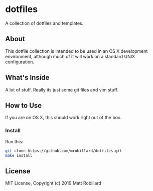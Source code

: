 # dotfiles

A collection of dotfiles and templates.

## About

This dotfile collection is intended to be used in an OS X development environment,
although much of it will work on a standard UNIX configuration.

## What's Inside

A lot of stuff. Really its just some git files and vim stuff.

## How to Use

If you are on OS X, this should work right out of the box.

### Install

Run this:

```sh
git clone https://github.com/mrobillard/dotfiles.git
make install
```

## License

MIT License, Copyright (c) 2019 Matt Robillard

